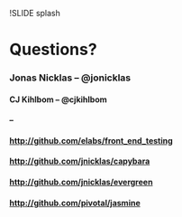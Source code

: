 !SLIDE splash

# Questions?

### Jonas Nicklas – @jonicklas
#### CJ Kihlbom – @cjkihlbom
#### –
#### <http://github.com/elabs/front_end_testing>
#### <http://github.com/jnicklas/capybara>
#### <http://github.com/jnicklas/evergreen>
#### <http://github.com/pivotal/jasmine>

